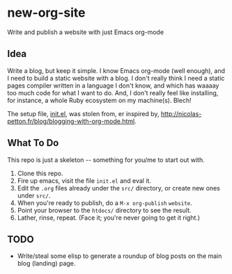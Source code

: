 # new-org-site
Write and publish a website with just Emacs org-mode

## Idea

Write a blog, but keep it simple.  I know Emacs org-mode (well enough), and I need to build a static website with a blog.  I don't really think I need a static pages compiler written in a language I don't know, and which has waaaay too much code for what I want to do.  And, I don't really feel like installing, for instance, a whole Ruby ecosystem on my machine(s).  Blech!

The setup file, [init.el](init.el), was stolen from, er inspired by, http://nicolas-petton.fr/blog/blogging-with-org-mode.html.

## What To Do

This repo is just a skeleton -- something for you/me to start out with.

1. Clone this repo.
2. Fire up emacs, visit the file `init.el` and eval it.
3. Edit the `.org` files already under the `src/` directory, or create new ones under `src/`.
4. When you're ready to publish, do a `M-x org-publish` `website`.
5. Point your browser to the `htdocs/` directory to see the result.
6. Lather, rinse, repeat. (Face it; you're never going to get it right.)

## TODO

- Write/steal some elisp to generate a roundup of blog posts on the main blog (landing) page.
